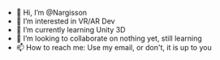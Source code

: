 - 👋 Hi, I’m @Nargisson
- 👀 I’m interested in VR/AR Dev
- 🌱 I’m currently learning Unity 3D
- 💞️ I’m looking to collaborate on nothing yet, still learning
- 📫 How to reach me: Use my email, or don't, it is up to you

<!---
Nargisson/Nargisson is a ✨ special ✨ repository because its `README.md` (this file) appears on your GitHub profile.
You can click the Preview link to take a look at your changes.
--->
